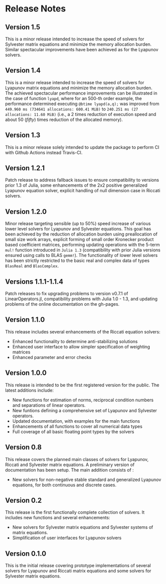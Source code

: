 # Release Notes

## Version 1.5

This is a minor release intended to increase the speed of solvers for Sylvester matrix equations and minimize the memory allocation burden. Similar spectacular improvements have been achieved as for the Lyapunov solvers. 

## Version 1.4

This is a minor release intended to increase the speed of solvers for Lyapunov matrix equations and minimize the memory allocation burden. The achieved spectacular performance improvements can be illustrated in the case of function `lyapd`, where for an 500-th order example, the performance determined executing `@btime lyapd(a,q);` was improved from `449.960 ms (734641 allocations: 600.41 MiB)` to `240.251 ms (27 allocations: 11.60 MiB)` (i.e., a 2 times reduction of execution speed and about 50 (*fifty*) times reduction of the allocated memory). 

## Version 1.3

This is a minor release solely intended to update the package to perform CI with Github Actions instead Travis-CI.

## Version 1.2.1

Patch release to address fallback issues to ensure compatibility to versions prior 1.3 of Julia,
some enhancements of the 2x2 positive generalized Lyapunov equation solver, explicit handling of null dimension case in Riccati solvers.

## Version 1.2.0

Minor release targeting sensible (up to 50%) speed increase of various lower level solvers for Lyapunov and Sylvester equations. This goal has been achieved by the reduction of allocation burden using preallocation of small size work arrays, explicit forming of small order Kronecker product based coefficient matrices, performing updating operations with the 5-term `mul!` function introduced in `Julia 1.3` (compatibility with prior Julia versions ensured using calls to BLAS `gemm!`).  The functionality of lower level solvers has been strictly restricted to the basic real and complex data of types `BlasReal` and `BlasComplex`.

## Versions 1.1.1-1.1.4

Patch releases to fix upgrading problems to version v0.7.1 of LinearOperators.jl, compatibility problems with Julia 1.0 - 1.3, and updating problems of the online documentation on the gh-pages.

## Version 1.1.0

This release includes several enhancements of the Riccati equation solvers:

- Enhanced functionality to determine anti-stabilizing solutions
- Enhanced user interface to allow simpler specification of weighting matrices
- Enhanced parameter and error checks  

## Version 1.0.0

This release is intended to be the first registered version for the public. The latest additions include:

- New functions for estimation of norms, reciprocal condition numbers and separations of linear operators.
- New funtions defining a comprehensive set of Lyapunov and Sylvester operators.
- Updated documentation, with examples for the main functions
- Enhancements of all functions to cover all numerical data types
- Full coverage of all basic floating point types by the solvers

## Version 0.8

This release covers the planned main classes of solvers for Lyapunov, Riccati and Sylvester matrix equations. A preliminary version of documentation has been setup. The main addition consists of :

- New solvers for non-negative stable standard and generalized Lyapunov equations, for both continuous and discrete cases.

## Version 0.2

This release is the first functionally complete collection of solvers. It includes new functions and several enhancements:

- New solvers for Sylvester matrix equations and Sylvester systems of matrix equations.
- Simplification of user interfaces for Lyapunov solvers

## Version 0.1.0

This is the initial release covering prototype implementations of several solvers for Lyapunov and Riccati matrix equations and some solvers for Sylvester matrix equations.

